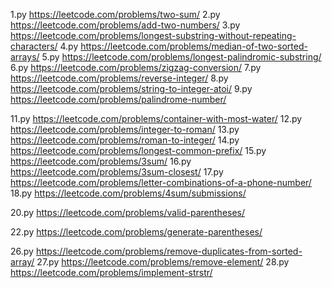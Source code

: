 1.py https://leetcode.com/problems/two-sum/
2.py https://leetcode.com/problems/add-two-numbers/
3.py https://leetcode.com/problems/longest-substring-without-repeating-characters/
4.py https://leetcode.com/problems/median-of-two-sorted-arrays/
5.py https://leetcode.com/problems/longest-palindromic-substring/
6.py https://leetcode.com/problems/zigzag-conversion/
7.py https://leetcode.com/problems/reverse-integer/
8.py https://leetcode.com/problems/string-to-integer-atoi/
9.py https://leetcode.com/problems/palindrome-number/

11.py https://leetcode.com/problems/container-with-most-water/
12.py https://leetcode.com/problems/integer-to-roman/
13.py https://leetcode.com/problems/roman-to-integer/
14.py https://leetcode.com/problems/longest-common-prefix/
15.py https://leetcode.com/problems/3sum/
16.py https://leetcode.com/problems/3sum-closest/
17.py https://leetcode.com/problems/letter-combinations-of-a-phone-number/
18.py https://leetcode.com/problems/4sum/submissions/

20.py https://leetcode.com/problems/valid-parentheses/

22.py https://leetcode.com/problems/generate-parentheses/

26.py https://leetcode.com/problems/remove-duplicates-from-sorted-array/
27.py https://leetcode.com/problems/remove-element/
28.py https://leetcode.com/problems/implement-strstr/